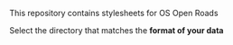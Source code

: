 This repository contains stylesheets for OS Open Roads

Select the directory that matches the **format of your data**